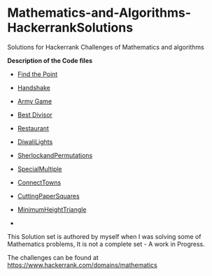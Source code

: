 # Mathematics-and-Algorithms-HackerrankSolutions

Solutions for Hackerrank Challenges of Mathematics and algorithms

**Description of the Code files**

+ [Find the Point](FindthePoint.py)
+ [Handshake](Handshake.py)
+ [Army Game](ArmyGame.py)
+ [Best Divisor](BestDivisor.py)
+ [Restaurant](Restaurant.py)
+ [DiwaliLights](DiwaliLights.py)
+ [SherlockandPermutations](SherlockandPermutations.py)
+ [SpecialMultiple]( SpecialMultiple.py)
+ [ConnectTowns](ConnectTowns.py)
+ [CuttingPaperSquares](CuttingPaperSquares.py)
+ [MinimumHeightTriangle](MinimumHeightTriangle.py)

+ 


This Solution set is authored by myself when I was solving some of Mathematics problems, It is not a complete set - A work in Progress. 

The challenges can be found at <https://www.hackerrank.com/domains/mathematics>
